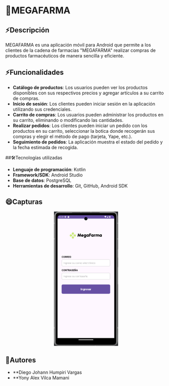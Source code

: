 # 💬MEGAFARMA
## ⚡️Descripción
MEGAFARMA es una aplicación móvil para Android que permite a los clientes de la cadena de farmacias "MEGAFARMA" realizar compras de productos farmacéuticos de manera sencilla y eficiente.

## ⚡️Funcionalidades
- **Catálogo de productos**: Los usuarios pueden ver los productos disponibles con sus respectivos precios y agregar artículos a su carrito de compras.
- **Inicio de sesión**: Los clientes pueden iniciar sesión en la aplicación utilizando sus credenciales.
- **Carrito de compras**: Los usuarios pueden administrar los productos en su carrito, eliminando o modificando las cantidades.
- **Realizar pedidos**: Los clientes pueden iniciar un pedido con los productos en su carrito, seleccionar la botica donde recogerán sus compras y elegir el método de pago (tarjeta, Yape, etc.).
- **Seguimiento de pedidos**: La aplicación muestra el estado del pedido y la fecha estimada de recogida.

##🛠Tecnologías utilizadas
- **Lenguaje de programación**: Kotlin
- **Framework/SDK**: Android Studio
- **Base de datos**: PostgreSQL
- **Herramientas de desarrollo**: Git, GitHub, Android SDK
## 😄Capturas
<p align="center"> <img src="https://github.com/YonyVilca/Practica/blob/main/2024-06-21_172921.png" alt="Megafarma App" width="200"> </p>

## 🤔Autores
- **Diego Johann Humpiri Vargas
- **Yony Alex Vilca Mamani
